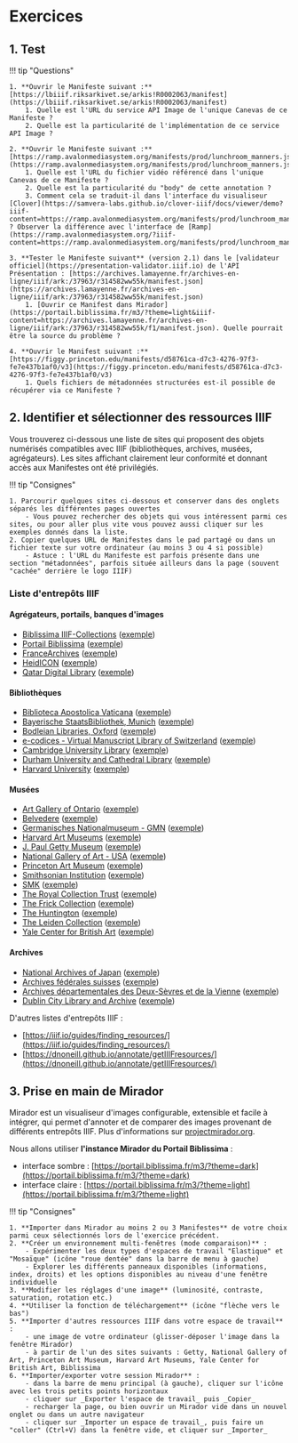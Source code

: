 # Exercices

## 1. Test

!!! tip "Questions"

    1. **Ouvrir le Manifeste suivant :** [https://lbiiif.riksarkivet.se/arkis!R0002063/manifest](https://lbiiif.riksarkivet.se/arkis!R0002063/manifest)
        1. Quelle est l'URL du service API Image de l'unique Canevas de ce Manifeste ?
        2. Quelle est la particularité de l'implémentation de ce service API Image ?

    2. **Ouvrir le Manifeste suivant :** [https://ramp.avalonmediasystem.org/manifests/prod/lunchroom_manners.json](https://ramp.avalonmediasystem.org/manifests/prod/lunchroom_manners.json)
        1. Quelle est l'URL du fichier vidéo référencé dans l'unique Canevas de ce Manifeste ?
        2. Quelle est la particularité du "body" de cette annotation ?
        3. Comment cela se traduit-il dans l'interface du visualiseur [Clover](https://samvera-labs.github.io/clover-iiif/docs/viewer/demo?iiif-content=https://ramp.avalonmediasystem.org/manifests/prod/lunchroom_manners.json) ? Observer la différence avec l'interface de [Ramp](https://ramp.avalonmediasystem.org/?iiif-content=https://ramp.avalonmediasystem.org/manifests/prod/lunchroom_manners.json).

    3. **Tester le Manifeste suivant** (version 2.1) dans le [validateur officiel](https://presentation-validator.iiif.io) de l'API Présentation : [https://archives.lamayenne.fr/archives-en-ligne/iiif/ark:/37963/r314582ww55k/manifest.json](https://archives.lamayenne.fr/archives-en-ligne/iiif/ark:/37963/r314582ww55k/manifest.json)
        1. [Ouvrir ce Manifest dans Mirador](https://portail.biblissima.fr/m3/?theme=light&iiif-content=https://archives.lamayenne.fr/archives-en-ligne/iiif/ark:/37963/r314582ww55k/f1/manifest.json). Quelle pourrait être la source du problème ?

    4. **Ouvrir le Manifest suivant :** [https://figgy.princeton.edu/manifests/d58761ca-d7c3-4276-97f3-fe7e437b1af0/v3](https://figgy.princeton.edu/manifests/d58761ca-d7c3-4276-97f3-fe7e437b1af0/v3)
        1. Quels fichiers de métadonnées structurées est-il possible de récupérer via ce Manifeste ?


## 2. Identifier et sélectionner des ressources IIIF

Vous trouverez ci-dessous une liste de sites qui proposent des objets numérisés compatibles avec IIIF (bibliothèques, archives, musées, agrégateurs). Les sites affichant clairement leur conformité et donnant accès aux Manifestes ont été privilégiés.

!!! tip "Consignes"

    1. Parcourir quelques sites ci-dessous et conserver dans des onglets séparés les différentes pages ouvertes
        - Vous pouvez rechercher des objets qui vous intéressent parmi ces sites, ou pour aller plus vite vous pouvez aussi cliquer sur les exemples donnés dans la liste.
    2. Copier quelques URL de Manifestes dans le pad partagé ou dans un fichier texte sur votre ordinateur (au moins 3 ou 4 si possible)
        - Astuce : l'URL du Manifeste est parfois présente dans une section "métadonnées", parfois située ailleurs dans la page (souvent "cachée" derrière le logo IIIF)

### Liste d'entrepôts IIIF

#### Agrégateurs, portails, banques d'images

- [Biblissima IIIF-Collections](https://iiif.biblissima.fr/collections/) ([exemple](https://iiif.biblissima.fr/collections/manifest/ff0b1858186147611a78292d57f1f1537c6e6df3))
- [Portail Biblissima](https://portail.biblissima.fr) ([exemple](https://portail.biblissima.fr/fr/ark:/43093/descdbf571c2dcac868496312bf36d449401e4ac0af4))
- [FranceArchives](https://francearchives.gouv.fr) ([exemple](https://francearchives.gouv.fr/fr/facomponent/25703128b0cc973ba68db6f938388cf104f3bad9))
- [HeidICON](https://heidicon.ub.uni-heidelberg.de/search) ([exemple](https://heidicon.ub.uni-heidelberg.de/detail/762656))
- [Qatar Digital Library](https://www.qdl.qa/en/search/site/?f%255B0%255D=document_source%3Aarchive_source) ([exemple](https://www.qdl.qa/en/archive/81055/vdc_100027090276.0x000004)) 

#### Bibliothèques

- [Biblioteca Apostolica Vaticana](https://digi.vatlib.it) ([exemple](https://digi.vatlib.it/view/MSS_Vat.lat.3225))
- [Bayerische StaatsBibliothek, Munich](https://www.digitale-sammlungen.de/en/) ([exemple](https://www.digitale-sammlungen.de/en/view/bsb00003881?page=,1))
- [Bodleian Libraries, Oxford](https://digital.bodleian.ox.ac.uk) ([exemple](https://digital.bodleian.ox.ac.uk/objects/faeff7fb-f8a7-44b5-95ed-cff9a9ffd198))
- [e-codices - Virtual Manuscript Library of Switzerland](https://e-codices.ch) ([exemple](https://e-codices.ch/en/searchresult/list/one/fmb/cb-0007))
- [Cambridge University Library](https://cudl.lib.cam.ac.uk) ([exemple](https://cudl.lib.cam.ac.uk/view/MS-ADD-03965/1))
- [Durham University and Cathedral Library](https://collections.durham.ac.uk) ([exemple](https://iiif.durham.ac.uk/index.html?manifest=t1mk930bx00d))
- [Harvard University](https://library.harvard.edu/digital-collections) ([exemple](https://curiosity.lib.harvard.edu/immigration-to-the-united-states-1789-1930/catalog/39-HUAM11324soc_urn-3:HUAM:OCP14752_dynmc))

#### Musées

- [Art Gallery of Ontario](https://ago.ca/collection/browse) ([exemple](https://ago.ca/mirador/compare?objects=5997,6275))
- [Belvedere](https://sammlung.belvedere.at/) ([exemple](https://sammlung.belvedere.at/objects/6289/der-koch-le-pere-paul))
- [Germanisches Nationalmuseum - GMN](https://www.gnm.de/en/collections/collections/) ([exemple](https://tafelmalerei.gnm.de/wisski/navigate/161/view))
- [Harvard Art Museums](https://www.harvardartmuseums.org/collections) ([exemple](https://hvrd.art/o/296313))
- [J. Paul Getty Museum](http://www.getty.edu/art/collection/) ([exemple](https://www.getty.edu/art/collection/objects/144/vincent-van-gogh-portrait-of-joseph-roulin-dutch-1888/))
- [National Gallery of Art - USA](https://www.nga.gov/collection.html) ([exemple](https://www.nga.gov/collection/art-object-page.95419.html))
- [Princeton Art Museum](https://artmuseum.princeton.edu/collections/explore) ([exemple](https://artmuseum.princeton.edu/collections/objects/22783))
- [Smithsonian Institution](https://collections.si.edu/search/results.htm?q=&iiif.enabled=true) ([exemple](http://n2t.net/ark:/65665/sm489c1c193-694a-4012-8517-03ae07c89191))
- [SMK](https://open.smk.dk/en/) ([exemple](https://open.smk.dk/en/artwork/image/KMSsp292))
- [The Royal Collection Trust](https://albert.rct.uk) ([exemple](https://albert.rct.uk/collections/raphael-collection/vatican-frescoes/raphael-collection-portfolio-26))
- [The Frick Collection](https://www.frick.org/art) ([exemple](https://collections.frick.org/objects/265/antwerp-van-goyen-looking-out-for-a-subject))
- [The Huntington](https://emuseum.huntington.org/collections) ([exemple](https://emuseum.huntington.org/objects/12176/santuarioleon))
- [The Leiden Collection](https://www.theleidencollection.com/) ([exemple](https://www.theleidencollection.com/viewer/satyrs-nymphs-putti-and-leopards-in-a-landscape/))
- [Yale Center for British Art](https://collections.britishart.yale.edu/) ([exemple](https://collections.britishart.yale.edu/catalog/tms:1153))

#### Archives

- [National Archives of Japan](https://www.digital.archives.go.jp) ([exemple](https://www.digital.archives.go.jp/DAS/pickup/view/detail/detailArchivesEn/0305000000_5/0000000443/00))
- [Archives fédérales suisses](https://www.chgov.bar.admin.ch) ([exemple](https://www.chgov.bar.admin.ch/protocol?manifest=https://api.chgov.bar.admin.ch/manifests/32322135/32322135.json))
- [Archives départementales des Deux-Sèvres et de la Vienne](https://archives-deux-sevres-vienne.fr) ([exemple](https://archives-deux-sevres-vienne.fr/ark:/28387/vta563c56f414a055ae/daogrp/0/1))
- [Dublin City Library and Archive](https://www.virtualtreasury.ie) ([exemple](https://www.virtualtreasury.ie/item?isadgReferenceCode=DCLA%20Royal%20Charters%2F41))

D'autres listes d'entrepôts IIIF :

- [https://iiif.io/guides/finding_resources/](https://iiif.io/guides/finding_resources/)
- [https://dnoneill.github.io/annotate/getIIIFresources/](https://dnoneill.github.io/annotate/getIIIFresources/)

## 3. Prise en main de Mirador

Mirador est un visualiseur d'images configurable, extensible et facile à intégrer, qui permet d'annoter et de comparer des images provenant de différents entrepôts IIIF. Plus d'informations sur [projectmirador.org](https://projectmirador.org/).

Nous allons utiliser **l'instance Mirador du Portail Biblissima** :

- interface sombre : [https://portail.biblissima.fr/m3/?theme=dark](https://portail.biblissima.fr/m3/?theme=dark)
- interface claire : [https://portail.biblissima.fr/m3/?theme=light](https://portail.biblissima.fr/m3/?theme=light)

!!! tip "Consignes"

    1. **Importer dans Mirador au moins 2 ou 3 Manifestes** de votre choix parmi ceux sélectionnés lors de l'exercice précédent.
    2. **Créer un environnement multi-fenêtres (mode comparaison)** :
        - Expérimenter les deux types d'espaces de travail "Elastique" et "Mosaïque" (icône "roue dentée" dans la barre de menu à gauche)
        - Explorer les différents panneaux disponibles (informations, index, droits) et les options disponibles au niveau d'une fenêtre individuelle
    3. **Modifier les réglages d'une image** (luminosité, contraste, saturation, rotation etc.)
    4. **Utiliser la fonction de téléchargement** (icône "flèche vers le bas")
    5. **Importer d'autres ressources IIIF dans votre espace de travail** :
        - une image de votre ordinateur (glisser-déposer l'image dans la fenêtre Mirador)
        - à partir de l'un des sites suivants : Getty, National Gallery of Art, Princeton Art Museum, Harvard Art Museums, Yale Center for British Art, Biblissima
    6. **Importer/exporter votre session Mirador** :
        - dans la barre de menu principal (à gauche), cliquer sur l'icône avec les trois petits points horizontaux
        - cliquer sur _Exporter l'espace de travail_ puis _Copier_
        - recharger la page, ou bien ouvrir un Mirador vide dans un nouvel onglet ou dans un autre navigateur
        - cliquer sur _Importer un espace de travail_, puis faire un "coller" (Ctrl+V) dans la fenêtre vide, et cliquer sur _Importer_
